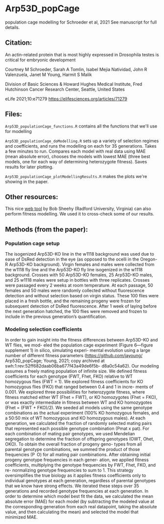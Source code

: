 # Arp53D_popCage
population cage modelling for Schroeder et al, 2021
See manuscript for full details.

## Citation:

An actin-related protein that is most highly expressed in Drosophila testes is critical for embryonic development

Courtney M Schroeder, Sarah A Tomlin, Isabel Mejia Natividad, John R Valenzuela, Janet M Young, Harmit S Malik

Division of Basic Sciences & Howard Hughes Medical Institute, Fred Hutchinson Cancer Research Center, Seattle,
United States

eLife 2021;10:e71279 https://elifesciences.org/articles/71279


## Files:

`Arp53D_populationCage_functions.R`  contains all the functions that we'll use for modelling

`Arp53D_populationCage_doModelling.R`   sets up a variety of selection regimes and coefficients, and runs the modelling on each for 35 generations. Takes a few minutes to run. Compares each model with real data using MAE (mean absolute error), chooses the models with lowest MAE (three best models, one for each way of determining heterozygote fitness). Saves results for later plotting.

`Arp53D_populationCage_plotModellingResults.R` makes the plots we're showing in the paper.

## Other resources:

This nice [web tool](https://www.radford.edu/~rsheehy/Gen_flash/popgen/) by Bob Sheehy (Radford University, Virginia) can also perform fitness modelling. We used it to cross-check some of our results.

## Methods (from the paper):

### Population cage setup
The isogenized Arp53D-KO line in the w1118 background was used due to ease of DsRed detection
in the eye (as opposed to the ocelli in the Oregon-R Arp53D-KO background). Virgin females and
males were collected from the w1118 fly line and the Arp53D-KO fly line isogenized in the w1118
background. Crosses with 50 Arp53D-KO females, 25 Arp53D-KO males, and 25 w1118 males were
setup in bottles with three replicates. Crosses were passaged every 2 weeks at room temperature.
At each passage, 50 females and 50 males were randomly collected without fluorescence detection
and without selection based on virgin status. These 100 flies were placed in a fresh bottle, and the
remaining progeny were frozen for subsequent detection of DsRed fluorescence. After 1 week of
laying before the next generation hatched, the 100 flies were removed and frozen to include in the
previous generation’s quantification.

### Modeling selection coefficients
In order to gain insight into the fitness differences between Arp53D-KO and WT flies, we mod-
eled the population cage experiment (Figure 6—figure supplement 1) in silico, simulating experi-
mental evolution using a large number of different fitness parameters (https://github.com/jayoung/
Arp53D_popCage; Young, 2021; copy archived at swh:1:rev:52ff682daab06ba677f43a49de6f5b-
d8a0c54a62). Our modeling assumes a freely mating population of infinite size. We defined fitness
coefficients for each genotype (FWT, Fhet, FKO) relative to WT homozygous flies (FWT = 1). We
explored fitness coefficients for KO homozygous flies (FKO) that ranged between 0.4 and 1 in incre-
ments of 0.001. We explored three possibilities for heterozygote fitness, where fitness matched
either WT (Fhet = FWT), or KO homozygotes (Fhet = FKO), or was exactly intermediate in fitness
between WT and KO homozygotes (Fhet = (FWT + FKO)/2). We seeded all models using the same
genotype combinations as the actual experiment (100% KO homozygous females, and a 50:50 mix
of WT homozygous and KO homozygous males). At each generation, we calculated the fraction of
randomly selected mating pairs that represented each possible genotype combination (Pmat x pat).
For each combination of mating pair genotypes, we used Mendelian segregation to determine the
fraction of offspring genotypes (OWT, Ohet, OKO). To obtain the overall fraction of progeny geno-
types from all parental genotype combinations, we summed the product of those frequencies (P O)
for all mating pair combinations. After obtaining initial progeny genotype frequencies in each gener-
ation, we applied fitness coefficients, multiplying the genotype frequencies by FWT, Fhet, FKO, and re-
normalizing genotype frequencies to sum to 1. This strategy oversimplifies the true biology as it
applies fitness coefficients only to individual genotypes at each generation, regardless of parental
genotypes that we know have strong effects. We iterated these steps over 35 generations and
recorded genotype frequencies at each generation. In order to determine which model best fit the
data, we calculated the mean absolute error (MAE) for each model (by subtracting the modeled
value at the corresponding generation from each real datapoint, taking the absolute value, and then
calculating the mean) and selected the model that minimized MAE.